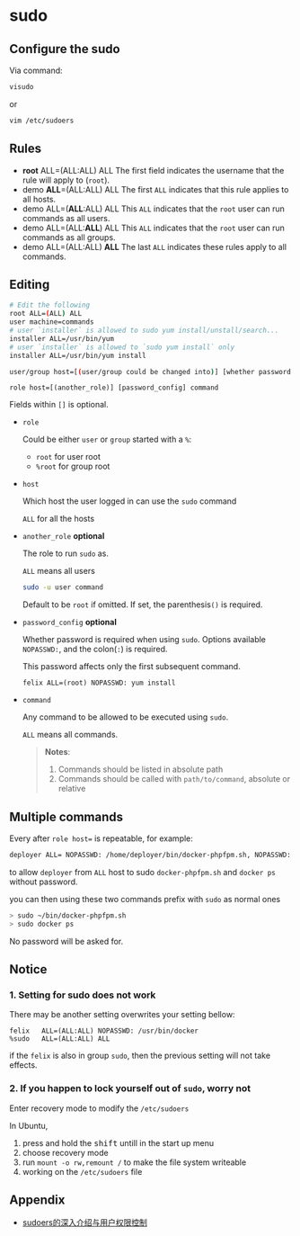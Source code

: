 # sudo

## Configure the sudo

Via command:

```bash
visudo
```

or

```bash
vim /etc/sudoers
```



## Rules

- __root__   ALL=(ALL:ALL) ALL
  The first field indicates the username that the rule will apply to (`root`).
- demo     __ALL__=(ALL:ALL) ALL
  The first `ALL` indicates that this rule applies to all hosts.
- demo     ALL=(__ALL__:ALL) ALL
  This `ALL` indicates that the `root` user can run commands as all users.
- demo     ALL=(ALL:__ALL__) ALL
  This `ALL` indicates that the `root` user can run commands as all groups.
- demo     ALL=(ALL:ALL) **ALL**
  The last `ALL` indicates these rules apply to all commands.

## Editing

```bash
# Edit the following
root ALL=(ALL) ALL
user machine=commands
# user `installer` is allowed to sudo yum install/unstall/search...
installer ALL=/usr/bin/yum
# user `installer` is allowed to `sudo yum install` only
installer ALL=/usr/bin/yum install
```

```bash
user/group host=[(user/group could be changed into)] [whether password needed] command list separated by comma
```


```text
role host=[(another_role)] [password_config] command
```

Fields within `[]` is optional. 

- `role`

    Could be either `user` or `group` started with a `%`:

    - `root` for user root
    - `%root` for group root

- `host`
  
    Which host the user logged in can use the `sudo` command

    `ALL` for all the hosts

- `another_role` **optional**
  
    The role to run `sudo` as.

    `ALL` means all users

    ```bash
    sudo -u user command
    ```

    Default to be `root` if omitted.
    If set, the parenthesis`()` is required.

- `password_config` **optional**

    Whether password is required when using `sudo`. Options available `NOPASSWD:`, and the colon(`:`) is required.

    This password affects only the first subsequent command.

    ```
    felix ALL=(root) NOPASSWD: yum install
    ```

- `command`

    Any command to be allowed to be executed using `sudo`.

    `ALL` means all commands.

    > **Notes**:
    > 
    > 1. Commands should be listed in absolute path
    > 2. Commands should be called with `path/to/command`, absolute or relative

## Multiple commands

Every after `role host=` is repeatable, for example:

```bash
deployer ALL= NOPASSWD: /home/deployer/bin/docker-phpfpm.sh, NOPASSWD: /usr/bin/docker ps
```

to allow `deployer` from `ALL` host to sudo `docker-phpfpm.sh` and `docker ps` without password.

you can then using these two commands prefix with `sudo` as normal ones

```bash
> sudo ~/bin/docker-phpfpm.sh
> sudo docker ps
```

No password will be asked for.

## Notice

### 1. Setting for sudo does not work

There may be another setting overwrites your setting bellow:

```sudoers
felix   ALL=(ALL:ALL) NOPASSWD: /usr/bin/docker
%sudo   ALL=(ALL:ALL) ALL
```
if the `felix` is also in group `sudo`, then the previous setting will not take effects.

### 2. If you happen to lock yourself out of `sudo`, worry not

Enter recovery mode to modify the `/etc/sudoers`

In Ubuntu, 

1. press and hold the <kbd>shift</kbd> untill in the start up menu
2. choose recovery mode
3. run `mount -o rw,remount /` to make the file system writeable
4. working on the `/etc/sudoers` file

## Appendix

- [sudoers的深入介绍与用户权限控制](https://segmentfault.com/a/1190000007394449)
